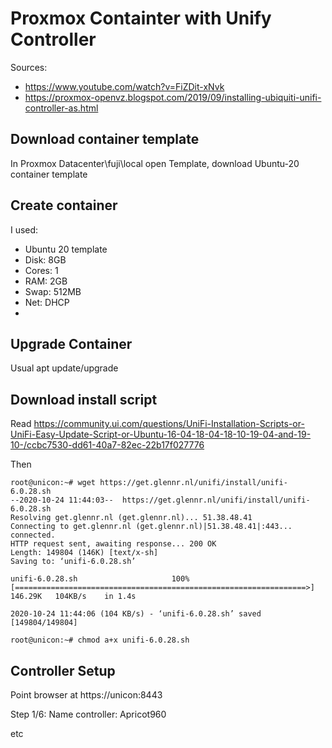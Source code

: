 # Proxmox Containter with Unify Controller

Sources:

* https://www.youtube.com/watch?v=FiZDit-xNvk
* https://proxmox-openvz.blogspot.com/2019/09/installing-ubiquiti-unifi-controller-as.html

## Download container template

In Proxmox Datacenter\fuji\local open Template, download Ubuntu-20 container template

## Create container

I used:

* Ubuntu 20 template
* Disk: 8GB
* Cores: 1
* RAM: 2GB
* Swap: 512MB
* Net: DHCP
* 

## Upgrade Container

Usual apt update/upgrade


## Download install script

Read https://community.ui.com/questions/UniFi-Installation-Scripts-or-UniFi-Easy-Update-Script-or-Ubuntu-16-04-18-04-18-10-19-04-and-19-10-/ccbc7530-dd61-40a7-82ec-22b17f027776

Then

```
root@unicon:~# wget https://get.glennr.nl/unifi/install/unifi-6.0.28.sh
--2020-10-24 11:44:03--  https://get.glennr.nl/unifi/install/unifi-6.0.28.sh
Resolving get.glennr.nl (get.glennr.nl)... 51.38.48.41
Connecting to get.glennr.nl (get.glennr.nl)|51.38.48.41|:443... connected.
HTTP request sent, awaiting response... 200 OK
Length: 149804 (146K) [text/x-sh]
Saving to: ‘unifi-6.0.28.sh’

unifi-6.0.28.sh                     100%[=================================================================>] 146.29K   104KB/s    in 1.4s    

2020-10-24 11:44:06 (104 KB/s) - ‘unifi-6.0.28.sh’ saved [149804/149804]

root@unicon:~# chmod a+x unifi-6.0.28.sh 
```

## Controller Setup

Point browser at https://unicon:8443

Step 1/6: Name controller: Apricot960

etc
